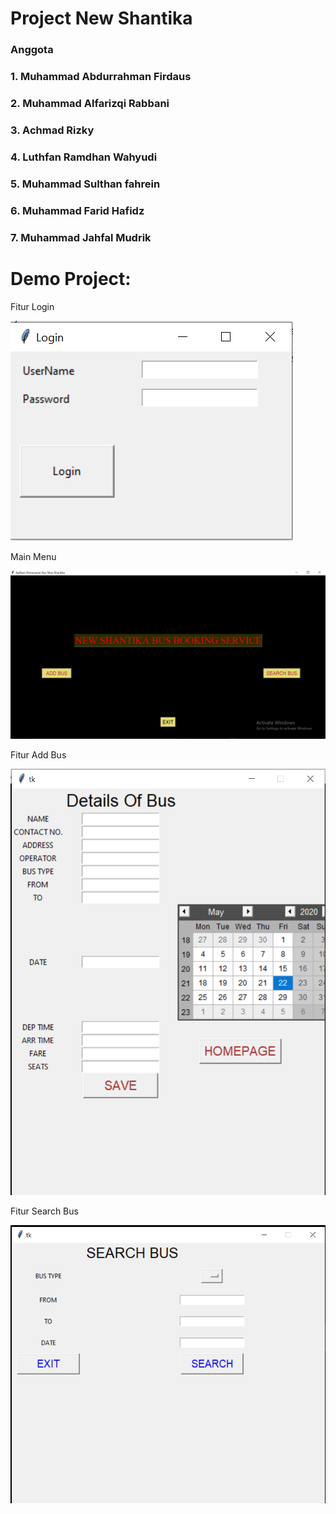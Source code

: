 # Project New Shantika
### Anggota
### 1. Muhammad Abdurrahman Firdaus
### 2. Muhammad Alfarizqi Rabbani
### 3. Achmad Rizky
### 4. Luthfan Ramdhan Wahyudi
### 5. Muhammad Sulthan fahrein
### 6. Muhammad Farid Hafidz
### 7. Muhammad Jahfal Mudrik

# Demo Project:

Fitur Login


![](https://github.com/RPL-Project-TelU/new-Shantika/blob/main/Demo/login1.PNG?raw=true)

Main Menu


![](https://github.com/RPL-Project-TelU/new-Shantika/blob/main/Demo/main.PNG?raw=true)

Fitur Add Bus

![](https://github.com/RPL-Project-TelU/new-Shantika/blob/main/Demo/addbuss.PNG?raw=true)

Fitur Search Bus

![](https://github.com/RPL-Project-TelU/new-Shantika/blob/main/Demo/searchbuss.PNG?raw=true)
